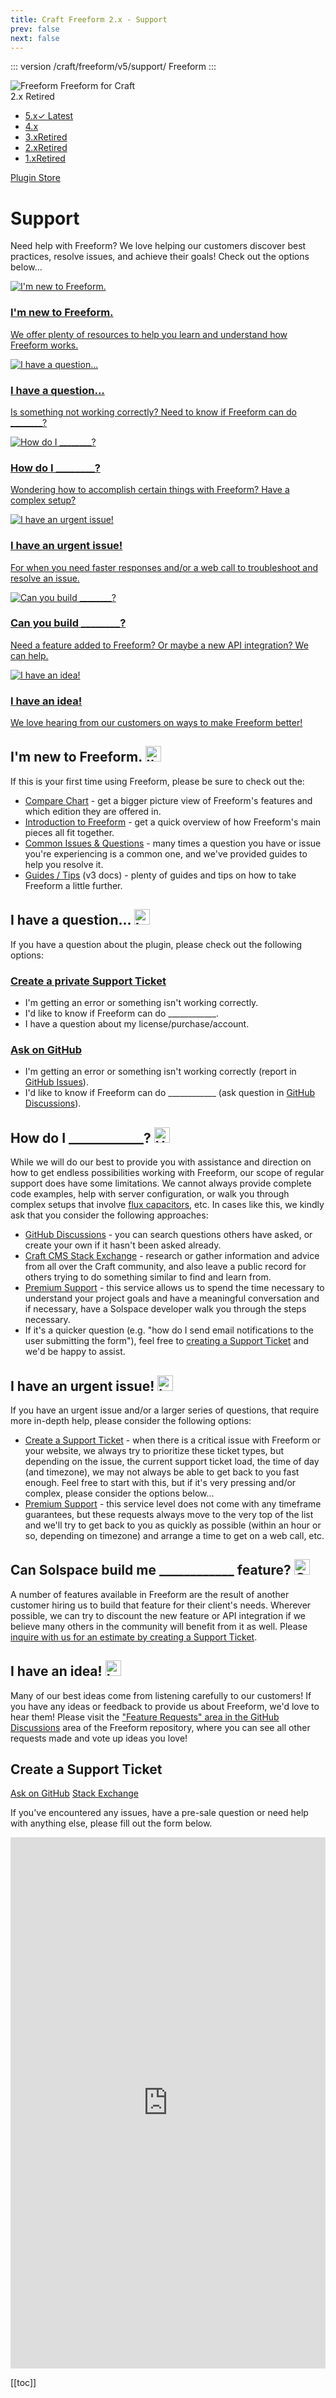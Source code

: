 ```yaml
---
title: Craft Freeform 2.x - Support
prev: false
next: false
---
```


::: version /craft/freeform/v5/support/
Freeform
:::

<div id="pr-heading">
    <img src="https://docs.solspace.com/extras/icons/products/freeform-icon.png" alt="Freeform" class="pr-image">
    <span class="pr-name">Freeform</span>
    <span class="pr-category">for Craft</span>
    <div class="pr-v-wrapper">
        <div class="pr-v">
            <span class="pr-v-v">2.x</span>
            <span class="pr-v-type pr-retired">Retired</span>
            <span class="pr-v-arrow arrow down"></span>
        </div>
        <ul class="pr-v-list">
            <li><a href="/craft/freeform/v5/">5.x<span class="pr-v-type pr-latest">✓ Latest</span></a></li>
            <li><a href="/craft/freeform/v4/">4.x</a></li>
            <li><a href="/craft/freeform/v3/">3.x<span class="pr-v-type pr-retired">Retired</span></a></li>
            <li><a href="/craft/freeform/v2/">2.x<span class="pr-v-type pr-retired">Retired</span></a></li>
            <li><a href="/craft/freeform/v1/">1.x<span class="pr-v-type pr-retired">Retired</span></a></li>
        </ul>
    </div>
    <div class="pr-buy">
        <a href="https://plugins.craftcms.com/freeform" class="button button-blue"><span class="external-url">Plugin Store</span></a>
    </div>
</div>

<span class="page-section"></span>

# Support

Need help with Freeform? We love helping our customers discover best practices, resolve issues, and achieve their goals! Check out the options below...


<div class="menu-grid">
    <a href="#i-m-new-to-freeform" class="menu-box">
        <img src="../../../images/icons/star.png" alt="I'm new to Freeform.">
        <div class="menu-grid-text">
            <h3>I'm new to Freeform.</h3>
            <p>We offer plenty of resources to help you learn and understand how Freeform works.</p>
        </div>
    </a>
    <a href="#i-have-a-question" class="menu-box">
        <img src="../../../images/icons/question-sign.png" alt="I have a question...">
        <div class="menu-grid-text">
            <h3>I have a question...</h3>
            <p>Is something not working correctly? Need to know if Freeform can do ________?</p>
        </div>
    </a>
    <a href="#how-do-i" class="menu-box">
        <img src="../../../images/icons/clipboard.png" alt="How do I ________?">
        <div class="menu-grid-text">
            <h3>How do I ________?</h3>
            <p>Wondering how to accomplish certain things with Freeform? Have a complex setup?</p>
        </div>
    </a>
    <a href="#i-have-an-urgent-issue" class="menu-box">
        <img src="../../../images/icons/alarm.png" alt="I have an urgent issue!">
        <div class="menu-grid-text">
            <h3>I have an urgent issue!</h3>
            <p>For when you need faster responses and/or a web call to troubleshoot and resolve an issue.</p>
        </div>
    </a>
    <a href="#can-solspace-build-me-feature" class="menu-box">
        <img src="../../../images/icons/box.png" alt="Can you build ________?">
        <div class="menu-grid-text">
            <h3>Can you build ________?</h3>
            <p>Need a feature added to Freeform? Or maybe a new API integration? We can help.</p>
        </div>
    </a>
    <a href="#i-have-an-idea" class="menu-box">
        <img src="../../../images/icons/light-bulb.png" alt="I have an idea!">
        <div class="menu-grid-text">
            <h3>I have an idea!</h3>
            <p>We love hearing from our customers on ways to make Freeform better!</p>
        </div>
    </a>
</div>


## I'm new to Freeform. <img src="./images/promo/star.png" alt="I'm new to Freeform." style="width: 25px; height: auto;">
If this is your first time using Freeform, please be sure to check out the:

- [Compare Chart](compare.md) - get a bigger picture view of Freeform's features and which edition they are offered in.
- [Introduction to Freeform](introduction.md) - get a quick overview of how Freeform's main pieces all fit together.
- [Common Issues & Questions](setup/common-issues.md) - many times a question you have or issue you're experiencing is a common one, and we've provided guides to help you resolve it.
- [Guides / Tips](../v3/guides/README.md) (v3 docs) - plenty of guides and tips on how to take Freeform a little further.

## I have a question... <img src="./images/promo/info.png" alt="I have a question..." style="width: 25px; height: auto;">
If you have a question about the plugin, please check out the following options:

### [Create a private Support Ticket](#create-a-support-ticket)

- I'm getting an error or something isn't working correctly.
- I'd like to know if Freeform can do ____________.
- I have a question about my license/purchase/account.

### [Ask on GitHub](https://github.com/solspace/craft-freeform/)

- I'm getting an error or something isn't working correctly (report in [GitHub Issues](https://github.com/solspace/craft-freeform/issues)).
- I'd like to know if Freeform can do ____________ (ask question in [GitHub Discussions](https://github.com/solspace/craft-freeform/discussions/)).


## How do I ____________? <img src="./images/promo/list.png" alt="How do I ____________?" style="width: 25px; height: auto;">
While we will do our best to provide you with assistance and direction on how to get endless possibilities working with Freeform, our scope of regular support does have some limitations. We cannot always provide complete code examples, help with server configuration, or walk you through complex setups that involve [flux capacitors](https://backtothefuture.fandom.com/wiki/Flux_capacitor), etc. In cases like this, we kindly ask that you consider the following approaches:

- [GitHub Discussions](https://github.com/solspace/craft-freeform/discussions/) - you can search questions others have asked, or create your own if it hasn't been asked already.
- [Craft CMS Stack Exchange](https://craftcms.stackexchange.com/questions/tagged/solspace) - research or gather information and advice from all over the Craft community, and also leave a public record for others trying to do something similar to find and learn from.
- [Premium Support](../../../../support/premium/) - this service allows us to spend the time necessary to understand your project goals and have a meaningful conversation and if necessary, have a Solspace developer walk you through the steps necessary.
- If it's a quicker question (e.g. "how do I send email notifications to the user submitting the form"), feel free to [creating a Support Ticket](#create-a-support-ticket) and we'd be happy to assist.

## I have an urgent issue! <img src="./images/promo/siren.png" alt="I have an urgent issue!" style="width: 25px; height: auto;">
If you have an urgent issue and/or a larger series of questions, that require more in-depth help, please consider the following options:

- [Create a Support Ticket](#create-a-support-ticket) - when there is a critical issue with Freeform or your website, we always try to prioritize these ticket types, but depending on the issue, the current support ticket load, the time of day (and timezone), we may not always be able to get back to you fast enough. Feel free to start with this, but if it's very pressing and/or complex, please consider the options below...
- [Premium Support](../../../../support/premium/) - this service level does not come with any timeframe guarantees, but these requests always move to the very top of the list and we'll try to get back to you as quickly as possible (within an hour or so, depending on timezone) and arrange a time to get on a web call, etc.

## Can Solspace build me ____________ feature? <img src="./images/promo/open-box.png" alt="Can Solspace build me ____________ feature?" style="width: 25px; height: auto;">
A number of features available in Freeform are the result of another customer hiring us to build that feature for their client's needs. Wherever possible, we can try to discount the new feature or API integration if we believe many others in the community will benefit from it as well. Please [inquire with us for an estimate by creating a Support Ticket](#create-a-support-ticket).

## I have an idea! <img src="./images/promo/idea.png" alt="I have an idea!" style="width: 25px; height: auto;">
Many of our best ideas come from listening carefully to our customers! If you have any ideas or feedback to provide us about Freeform, we'd love to hear them! Please visit the ["Feature Requests" area in the GitHub Discussions](https://github.com/solspace/craft-freeform/discussions/categories/feature-requests) area of the Freeform repository, where you can see all other requests made and vote up ideas you love!


<div class="support-ticket">

## Create a Support Ticket
<a href="https://github.com/solspace/craft-freeform/" class="support-ticket-alt">Ask on GitHub</a>
<a href="https://craftcms.stackexchange.com/questions/tagged/solspace" class="support-ticket-alt">Stack Exchange</a>

<div class="support-ticket-inner">

If you've encountered any issues, have a pre-sale question or need help with anything else, please fill out the form below.

<iframe title="Support Form" id="support-form" src="https://support.solspace.com/software/support?cms=Craft%203&craftProduct=Freeform%20Lite" scrolling="yes" height="850px" width="100%" frameborder="0"></iframe>

</div>

</div>


[[toc]]
